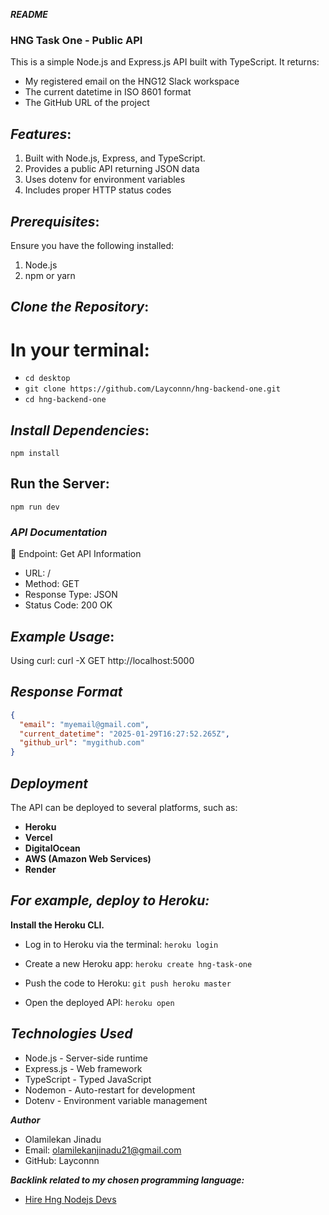***README***

### **HNG Task One - Public API**
This is a simple Node.js and Express.js API built with TypeScript. It returns:

- My registered email on the HNG12 Slack workspace
- The current datetime in ISO 8601 format
- The GitHub URL of the project

## ***Features***:
1. Built with Node.js, Express, and TypeScript.
2. Provides a public API returning JSON data
3. Uses dotenv for environment variables
4. Includes proper HTTP status codes

## ***Prerequisites***:
Ensure you have the following installed:
1. Node.js
2. npm or yarn

## ***Clone the Repository***:
# In your terminal:
- `cd desktop`
- `git clone https://github.com/Layconnn/hng-backend-one.git`
- `cd hng-backend-one`

##  ***Install Dependencies***:
`npm install`

## **Run the Server**:
`npm run dev`


### ***API Documentation***
🔹 Endpoint: Get API Information
- URL: /
- Method: GET
- Response Type: JSON
- Status Code: 200 OK
  
## ***Example Usage***:
Using curl:
curl -X GET http://localhost:5000

## ***Response Format***
```json
{
  "email": "myemail@gmail.com",
  "current_datetime": "2025-01-29T16:27:52.265Z",
  "github_url": "mygithub.com"
}
```

## ***Deployment***
The API can be deployed to several platforms, such as:
- **Heroku**
- **Vercel**
- **DigitalOcean**
- **AWS (Amazon Web Services)**
- **Render**

## ***For example, deploy to Heroku:***

**Install the Heroku CLI.**
- Log in to Heroku via the terminal:
`heroku login`

- Create a new Heroku app:
`heroku create hng-task-one`

- Push the code to Heroku:
`git push heroku master`

- Open the deployed API:
`heroku open`


## ***Technologies Used***
- Node.js - Server-side runtime
- Express.js - Web framework
- TypeScript - Typed JavaScript
- Nodemon - Auto-restart for development
- Dotenv - Environment variable management

***Author***
- Olamilekan Jinadu
- Email: olamilekanjinadu21@gmail.com
- GitHub: Layconnn

***Backlink related to my chosen programming language:***
- [Hire Hng Nodejs Devs](https://hng.tech/hire/nodejs-developers)